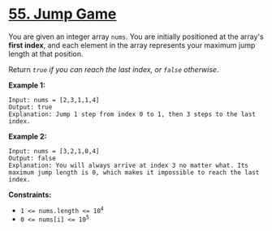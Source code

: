 # [55. Jump Game](https://leetcode.com/problems/jump-game/)

You are given an integer array `nums`. You are initially positioned at the array's **first index**, and each element in the array represents your maximum jump length at that position.

Return _`true` if you can reach the last index, or `false` otherwise_.

**Example 1:**

```
Input: nums = [2,3,1,1,4]
Output: true
Explanation: Jump 1 step from index 0 to 1, then 3 steps to the last index.
```

**Example 2:**

```
Input: nums = [3,2,1,0,4]
Output: false
Explanation: You will always arrive at index 3 no matter what. Its maximum jump length is 0, which makes it impossible to reach the last index.
```

**Constraints:**

-   <code>1 <= nums.length <= 10<sup>4</sup></code>
-   <code>0 <= nums[i] <= 10<sup>5</sup></code>
